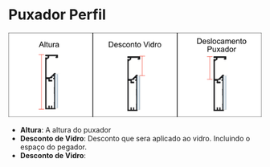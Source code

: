 # Puxador Perfil

![puxador-perfil-01](https://github.com/hozeis/mm-public-wiki/blob/main/images/produto_tipo/puxador-perfil-01.png?raw=true)

* **Altura**: A altura do puxador
* **Desconto de Vidro**: Desconto que sera aplicado ao vidro.  Incluindo o espaço do pegador.
* **Desconto de Vidro**:
